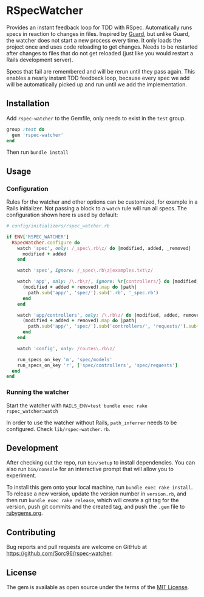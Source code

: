 # RSpecWatcher

Provides an instant feedback loop for TDD with RSpec. Automatically runs specs in reaction to changes in files. Inspired by [Guard](https://github.com/guard/guard), but unlike Guard, the watcher does not start a new process every time. It only loads the project once and uses code reloading to get changes. Needs to be restarted after changes to files that do not get reloaded (just like you would restart a Rails development server).

Specs that fail are remembered and will be rerun until they pass again. This enables a nearly instant TDD feedbeck loop, because every spec we add will be automatically picked up and run until we add the implementation.

## Installation

Add `rspec-watcher` to the Gemfile, only needs to exist in the `test` group.

```ruby
group :test do
  gem 'rspec-watcher'
end
```

Then run `bundle install`

## Usage

### Configuration

Rules for the watcher and other options can be customized, for example in a Rails initializer. Not passing a block to a `watch` rule will run all specs. The configuration shown here is used by default:

```ruby
# config/initializers/rspec_watcher.rb

if ENV['RSPEC_WATCHER']
  RSpecWatcher.configure do
    watch 'spec', only: /_spec\.rb\z/ do |modified, added, _removed|
      modified + added
    end

    watch 'spec', ignore: /_spec\.rb\z|examples.txt\z/

    watch 'app', only: /\.rb\z/, ignore: %r{controllers/} do |modified, added, removed|
      (modified + added + removed).map do |path|
        path.sub('app/', 'spec/').sub('.rb', '_spec.rb')
      end
    end

    watch 'app/controllers', only: /\.rb\z/ do |modified, added, removed|
      (modified + added + removed).map do |path|
        path.sub('app/', 'spec/').sub('controllers/', 'requests/').sub('_controller.rb', '_spec.rb')
      end
    end

    watch 'config', only: /routes\.rb\z/

    run_specs_on_key 'm', 'spec/models'
    run_specs_on_key 'r', ['spec/controllers', 'spec/requests']
  end
end
```

### Running the watcher

Start the watcher with `RAILS_ENV=test bundle exec rake rspec_watcher:watch`

In order to use the watcher without Rails, `path_inferrer` needs to be configured. Check `lib/rspec-watcher.rb`.

## Development

After checking out the repo, run `bin/setup` to install dependencies. You can also run `bin/console` for an interactive prompt that will allow you to experiment.

To install this gem onto your local machine, run `bundle exec rake install`. To release a new version, update the version number in `version.rb`, and then run `bundle exec rake release`, which will create a git tag for the version, push git commits and the created tag, and push the `.gem` file to [rubygems.org](https://rubygems.org).

## Contributing

Bug reports and pull requests are welcome on GitHub at https://github.com/Sorc96/rspec-watcher.

## License

The gem is available as open source under the terms of the [MIT License](https://opensource.org/licenses/MIT).
